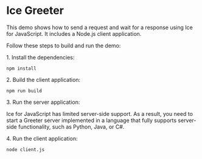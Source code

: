 # Ice Greeter

This demo shows how to send a request and wait for a response using Ice for JavaScript. It includes a Node.js client
application.

Follow these steps to build and run the demo:

1\. Install the dependencies:

```shell
npm install
```

2\. Build the client application:

```shell
npm run build
```

3\. Run the server application:

Ice for JavaScript has limited server-side support. As a result, you need to start a Greeter server implemented in a
language that fully supports server-side functionality, such as Python, Java, or C#.

4\. Run the client application:

```shell
node client.js
```
